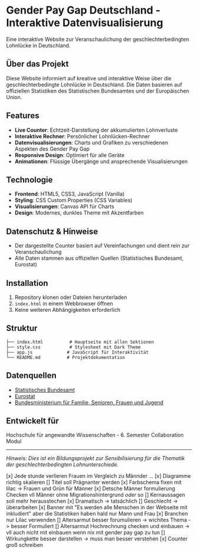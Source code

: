 # Gender Pay Gap Deutschland - Interaktive Datenvisualisierung

Eine interaktive Website zur Veranschaulichung der geschlechterbedingten Lohnlücke in Deutschland.

## Über das Projekt

Diese Website informiert auf kreative und interaktive Weise über die geschlechterbedingte Lohnlücke in Deutschland. Die Daten basieren auf offiziellen Statistiken des Statistischen Bundesamtes und der Europäischen Union.

## Features

- **Live Counter**: Echtzeit-Darstellung der akkumulierten Lohnverluste
- **Interaktive Rechner**: Persönlicher Lohnlücken-Rechner
- **Datenvisualisierungen**: Charts und Grafiken zu verschiedenen Aspekten des Gender Pay Gap
- **Responsive Design**: Optimiert für alle Geräte
- **Animationen**: Flüssige Übergänge und ansprechende Visualisierungen

## Technologie

- **Frontend**: HTML5, CSS3, JavaScript (Vanilla)
- **Styling**: CSS Custom Properties (CSS Variables)
- **Visualisierungen**: Canvas API für Charts
- **Design**: Modernes, dunkles Theme mit Akzentfarben

## Datenschutz & Hinweise

- Der dargestellte Counter basiert auf Vereinfachungen und dient rein zur Veranschaulichung
- Alle Daten stammen aus offiziellen Quellen (Statistisches Bundesamt, Eurostat)

## Installation

1. Repository klonen oder Dateien herunterladen
2. `index.html` in einem Webbrowser öffnen
3. Keine weiteren Abhängigkeiten erforderlich

## Struktur

```
├── index.html          # Hauptseite mit allen Sektionen
├── style.css           # Stylesheet mit Dark Theme
├── app.js             # JavaScript für Interaktivität
└── README.md          # Projektdokumentation
```

## Datenquellen

- [Statistisches Bundesamt](https://www.destatis.de/DE/Themen/Arbeit/Verdienste/Verdienste-Verdienstunterschiede/_inhalt.html)
- [Eurostat](https://ec.europa.eu/eurostat/de/web/main/data/database)
- [Bundesministerium für Familie, Senioren, Frauen und Jugend](https://www.bmfsfj.de/bmfsfj/themen/gleichstellung/gleichstellung-und-teilhabe)

## Entwickelt für

Hochschule für angewandte Wissenschaften - 6. Semester Collaboration Modul

---

*Hinweis: Dies ist ein Bildungsprojekt zur Sensibilisierung für die Thematik der geschlechterbedingten Lohnunterschiede.*

[x] Jede stunde verlieren Frauen im Vergleich zu Männder ...
[x] Diagramme richtig skalieren
[] Titel soll Prägnanter werden
[x] Farbschema fixen mit lilac -> Frauen und Grün für Männer
[x] Detsche Männer formulierung Checken vll Männer ohne Migrationshintergrund *oder* so
[] Kernaussagen soll mehr herausstechen
[x] Dramatisch -> tatsächlich 
[] Geschlecht -> überarbeiten
[x] Banner mit "Es werden alle Menschen in der Webseite mit inkludiert" aber die Statistiken haben hald nur Mann und Frau
[x] Branchen nur Lilac verwenden
[] Altersarmut besser forumulieren -> wichites Thema -> besser Formuliert
[] Altersarmut Hochrechnung checken und einbauen -> vll auch nicht mit einbauen wenn nix mit gender pay gap zu tun
[] Wirkungkette besser darstellen -> muss man besser verstehen
[x] Counter groß schreiben